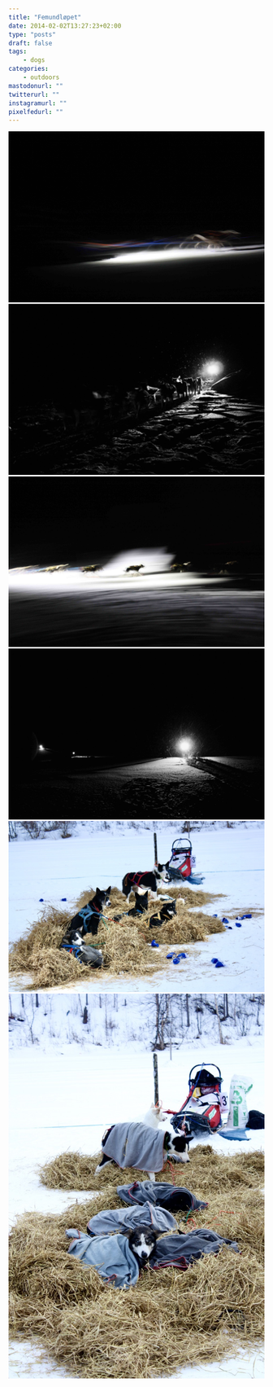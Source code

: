 ```yaml
---
title: "Femundløpet"
date: 2014-02-02T13:27:23+02:00
type: "posts"
draft: false
tags:
    - dogs
categories:
    - outdoors
mastodonurl: ""
twitterurl: ""
instagramurl: ""
pixelfedurl: ""
---
```


![](posts/20140131-femundlopet/femundlopet-1.jpg)
![](posts/20140131-femundlopet/femundlopet-2.jpg)
![](posts/20140131-femundlopet/femundlopet-3.jpg)
![](posts/20140131-femundlopet/femundlopet-4.jpg)
![](posts/20140131-femundlopet/femundlopet-5.jpg)
![](posts/20140131-femundlopet/femundlopet-6.jpg)
